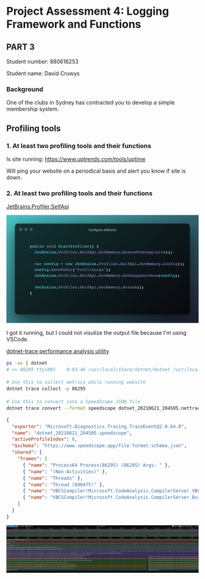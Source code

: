 # Project Assessment 4: Logging Framework and Functions

## PART 3

Student number: 880616253

Student name: David Cruwys

### Background

One of the clubs in Sydney has contracted you to develop a simple membership system.

## Profiling tools

### 1. At least two profiling tools and their functions

Is site running: https://www.uptrends.com/tools/uptime

Will ping your website on a periodical basis and alert you know if site is down.

### 2. At least two profiling tools and their functions

[JetBrains.Profiler.SelfApi](https://github.com/JetBrains/profiler-self-api)

![](./configure-jetbrains.png)

I got it running, but I could not visulize the output file because I'm using VSCode.

[dotnet-trace performance analysis utility](https://docs.microsoft.com/en-us/dotnet/core/diagnostics/dotnet-trace)

```bash
ps -ax | dotnet
# => 86295 ttys001    0:03.46 /usr/local/share/dotnet/dotnet /usr/local/share/dotnet/sdk/5.0.102/Sdks/Microsoft.NET.Sdk.Razor/tools/rzc.dll server -p davidcruwys.1ZP8JDsPgD0Lu3wc9+VdXLyUd

# Use this to collect metrics while running website
dotnet trace collect -p 86295

# Use this to convert into a SpeedScope JSON file
dotnet trace convert --format speedscope dotnet_20210621_204505.nettrace
```

```JSON
{
  "exporter": "Microsoft.Diagnostics.Tracing.TraceEvent@2.0.64.0",
  "name": "dotnet_20210621_204505.speedscope",
  "activeProfileIndex": 0,
  "$schema": "https://www.speedscope.app/file-format-schema.json",
  "shared": {
    "frames": [
      { "name": "Process64 Process(86295) (86295) Args: " },
      { "name": "(Non-Activities)" },
      { "name": "Threads" },
      { "name": "Thread (890475)" },
      { "name": "VBCSCompiler!Microsoft.CodeAnalysis.CompilerServer.VBCSCompiler.Main(class System.String[])" },
      { "name": "VBCSCompiler!Microsoft.CodeAnalysis.CompilerServer.BuildServerController.Run(class System.String[])" }
    ]
  }
}
```

![](./../speedscope.png)
